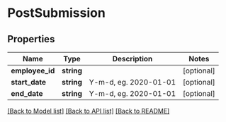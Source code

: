 # PostSubmission

## Properties
Name | Type | Description | Notes
------------ | ------------- | ------------- | -------------
**employee_id** | **string** |  | [optional] 
**start_date** | **string** | Y-m-d, eg. 2020-01-01 | [optional] 
**end_date** | **string** | Y-m-d, eg. 2020-01-01 | [optional] 

[[Back to Model list]](../README.md#documentation-for-models) [[Back to API list]](../README.md#documentation-for-api-endpoints) [[Back to README]](../README.md)


